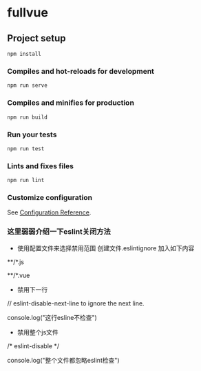 # fullvue

## Project setup
```
npm install
```

### Compiles and hot-reloads for development
```
npm run serve
```

### Compiles and minifies for production
```
npm run build
```

### Run your tests
```
npm run test
```

### Lints and fixes files
```
npm run lint
```

### Customize configuration
See [Configuration Reference](https://cli.vuejs.org/config/).

### 这里弱弱介绍一下eslint关闭方法

- 使用配置文件来选择禁用范围
创建文件.eslintignore
加入如下内容

**/*.js

**/*.vue

- 禁用下一行

// eslint-disable-next-line to ignore the next line.

console.log("这行esline不检查")

- 禁用整个js文件

/* eslint-disable */

console.log("整个文件都忽略eslint检查")

